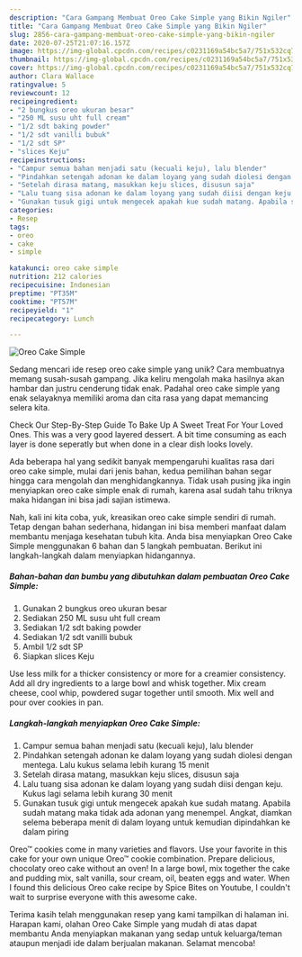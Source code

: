 ```yaml
---
description: "Cara Gampang Membuat Oreo Cake Simple yang Bikin Ngiler"
title: "Cara Gampang Membuat Oreo Cake Simple yang Bikin Ngiler"
slug: 2856-cara-gampang-membuat-oreo-cake-simple-yang-bikin-ngiler
date: 2020-07-25T21:07:16.157Z
image: https://img-global.cpcdn.com/recipes/c0231169a54bc5a7/751x532cq70/oreo-cake-simple-foto-resep-utama.jpg
thumbnail: https://img-global.cpcdn.com/recipes/c0231169a54bc5a7/751x532cq70/oreo-cake-simple-foto-resep-utama.jpg
cover: https://img-global.cpcdn.com/recipes/c0231169a54bc5a7/751x532cq70/oreo-cake-simple-foto-resep-utama.jpg
author: Clara Wallace
ratingvalue: 5
reviewcount: 12
recipeingredient:
- "2 bungkus oreo ukuran besar"
- "250 ML susu uht full cream"
- "1/2 sdt baking powder"
- "1/2 sdt vanilli bubuk"
- "1/2 sdt SP"
- "slices Keju"
recipeinstructions:
- "Campur semua bahan menjadi satu (kecuali keju), lalu blender"
- "Pindahkan setengah adonan ke dalam loyang yang sudah diolesi dengan mentega. Lalu kukus selama lebih kurang 15 menit"
- "Setelah dirasa matang, masukkan keju slices, disusun saja"
- "Lalu tuang sisa adonan ke dalam loyang yang sudah diisi dengan keju. Kukus lagi selama lebih kurang 30 menit"
- "Gunakan tusuk gigi untuk mengecek apakah kue sudah matang. Apabila sudah matang maka tidak ada adonan yang menempel. Angkat, diamkan selema beberapa menit di dalam loyang untuk kemudian dipindahkan ke dalam piring"
categories:
- Resep
tags:
- oreo
- cake
- simple

katakunci: oreo cake simple 
nutrition: 212 calories
recipecuisine: Indonesian
preptime: "PT35M"
cooktime: "PT57M"
recipeyield: "1"
recipecategory: Lunch

---
```



![Oreo Cake Simple](https://img-global.cpcdn.com/recipes/c0231169a54bc5a7/751x532cq70/oreo-cake-simple-foto-resep-utama.jpg)

Sedang mencari ide resep oreo cake simple yang unik? Cara membuatnya memang susah-susah gampang. Jika keliru mengolah maka hasilnya akan hambar dan justru cenderung tidak enak. Padahal oreo cake simple yang enak selayaknya memiliki aroma dan cita rasa yang dapat memancing selera kita.

Check Our Step-By-Step Guide To Bake Up A Sweet Treat For Your Loved Ones. This was a very good layered dessert. A bit time consuming as each layer is done seperatly but when done in a clear dish looks lovely.

Ada beberapa hal yang sedikit banyak mempengaruhi kualitas rasa dari oreo cake simple, mulai dari jenis bahan, kedua pemilihan bahan segar hingga cara mengolah dan menghidangkannya. Tidak usah pusing jika ingin menyiapkan oreo cake simple enak di rumah, karena asal sudah tahu triknya maka hidangan ini bisa jadi sajian istimewa.


Nah, kali ini kita coba, yuk, kreasikan oreo cake simple sendiri di rumah. Tetap dengan bahan sederhana, hidangan ini bisa memberi manfaat dalam membantu menjaga kesehatan tubuh kita. Anda bisa menyiapkan Oreo Cake Simple menggunakan 6 bahan dan 5 langkah pembuatan. Berikut ini langkah-langkah dalam menyiapkan hidangannya.

<!--inarticleads1-->

##### Bahan-bahan dan bumbu yang dibutuhkan dalam pembuatan Oreo Cake Simple:

1. Gunakan 2 bungkus oreo ukuran besar
1. Sediakan 250 ML susu uht full cream
1. Sediakan 1/2 sdt baking powder
1. Sediakan 1/2 sdt vanilli bubuk
1. Ambil 1/2 sdt SP
1. Siapkan slices Keju


Use less milk for a thicker consistency or more for a creamier consistency. Add all dry ingredients to a large bowl and whisk together. Mix cream cheese, cool whip, powdered sugar together until smooth. Mix well and pour over cookies in pan. 

<!--inarticleads2-->

##### Langkah-langkah menyiapkan Oreo Cake Simple:

1. Campur semua bahan menjadi satu (kecuali keju), lalu blender
1. Pindahkan setengah adonan ke dalam loyang yang sudah diolesi dengan mentega. Lalu kukus selama lebih kurang 15 menit
1. Setelah dirasa matang, masukkan keju slices, disusun saja
1. Lalu tuang sisa adonan ke dalam loyang yang sudah diisi dengan keju. Kukus lagi selama lebih kurang 30 menit
1. Gunakan tusuk gigi untuk mengecek apakah kue sudah matang. Apabila sudah matang maka tidak ada adonan yang menempel. Angkat, diamkan selema beberapa menit di dalam loyang untuk kemudian dipindahkan ke dalam piring


Oreo™ cookies come in many varieties and flavors. Use your favorite in this cake for your own unique Oreo™ cookie combination. Prepare delicious, chocolaty oreo cake without an oven! In a large bowl, mix together the cake and pudding mix, salt vanilla, sour cream, oil, beaten eggs and water. When I found this delicious Oreo cake recipe by Spice Bites on Youtube, I couldn&#39;t wait to surprise everyone with this awesome cake. 

Terima kasih telah menggunakan resep yang kami tampilkan di halaman ini. Harapan kami, olahan Oreo Cake Simple yang mudah di atas dapat membantu Anda menyiapkan makanan yang sedap untuk keluarga/teman ataupun menjadi ide dalam berjualan makanan. Selamat mencoba!
